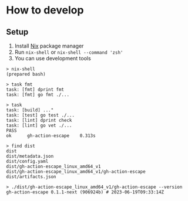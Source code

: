 # How to develop

## Setup

1. Install [Nix](https://nixos.org/) package manager
2. Run `nix-shell` or `nix-shell --command 'zsh'`
3. You can use development tools

```console
> nix-shell
(prepared bash)

> task fmt
task: [fmt] dprint fmt
task: [fmt] go fmt ./...

> task
task: [build] ..."
task: [test] go test ./...
task: [lint] dprint check
task: [lint] go vet ./...
PASS
ok      gh-action-escape    0.313s

> find dist
dist
dist/metadata.json
dist/config.yaml
dist/gh-action-escape_linux_amd64_v1
dist/gh-action-escape_linux_amd64_v1/gh-action-escape
dist/artifacts.json

> ./dist/gh-action-escape_linux_amd64_v1/gh-action-escape --version
gh-action-escape 0.1.1-next (906924b) # 2023-06-19T09:33:14Z
```
